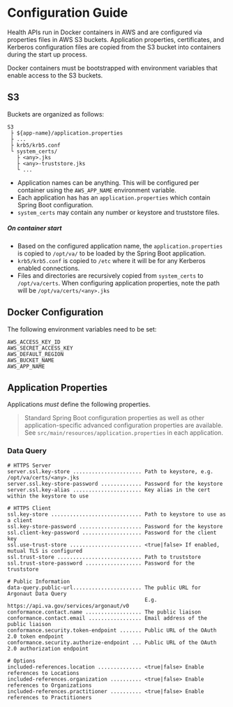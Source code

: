 # Configuration Guide

Health APIs run in Docker containers in AWS and are configured via properties files in AWS S3 
buckets. Application properties, certificates, and Kerberos configuration files are copied from
the S3 bucket into containers during the start up process. 

Docker containers must be bootstrapped with environment variables that enable access
to the S3 buckets.

## S3
Buckets are organized as follows:

```
S3
 ├ ${app-name}/application.properties
 ├ ...
 ├ krb5/krb5.conf
 └ system_certs/
   ├ <any>.jks
   ├ <any>-truststore.jks
   └ ...
```

- Application names can be anything. This will be configured per container using the `AWS_APP_NAME`
  environment variable.
- Each application has has an `application.properties` which contain Spring Boot configuration.
- `system_certs` may contain any number or keystore and truststore files.

##### On container start
- Based on the configured application name, the `application.properties` is copied to `/opt/va/` 
  to be loaded by the Spring Boot application.
- `krb5/krb5.conf` is copied to `/etc` where it will be for any Kerberos enabled connections.
- Files and directories are recursively copied from `system_certs` to `/opt/va/certs`.
  When configuring application properties, note the path will be `/opt/va/certs/<any>.jks`


## Docker Configuration

The following environment variables need to be set:

```
AWS_ACCESS_KEY_ID
AWS_SECRET_ACCESS_KEY
AWS_DEFAULT_REGION
AWS_BUCKET_NAME
AWS_APP_NAME
```

## Application Properties

Applications _must_ define the following properties. 

> Standard Spring Boot configuration properties as well as other application-specific advanced
> configuration properties are available.
> See `src/main/resources/application.properties` in each application. 

### Data Query
```
# HTTPS Server
server.ssl.key-store ...................... Path to keystore, e.g. /opt/va/certs/<any>.jks
server.ssl.key-store-password ............. Password for the keystore
server.ssl.key-alias ...................... Key alias in the cert within the keystore to use

# HTTPS Client
ssl.key-store ............................. Path to keystore to use as a client
ssl.key-store-password .................... Password for the keystore
ssl.client-key-password ................... Password for the client key
ssl.use-trust-store ....................... <true|false> If enabled, mutual TLS is configured 
ssl.trust-store ........................... Path to truststore
ssl.trust-store-password .................. Password for the truststore

# Public Information
data-query.public-url...................... The public URL for Argonaut Data Query
                                            E.g. https://api.va.gov/services/argonaut/v0
conformance.contact.name .................. The public liaison
conformance.contact.email ................. Email address of the public liaison
conformance.security.token-endpoint ....... Public URL of the OAuth 2.0 token endpoint
conformance.security.authorize-endpoint ... Public URL of the OAuth 2.0 authorization endpoint

# Options
included-references.location .............. <true|false> Enable references to Locations
included-references.organization .......... <true|false> Enable references to Organizations
included-references.practitioner .......... <true|false> Enable references to Practitioners


